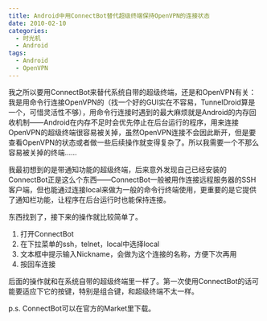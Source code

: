 ```yaml
---
title: Android中用ConnectBot替代超级终端保持OpenVPN的连接状态
date: 2010-02-10
categories:
  - 时光机
  - Android
tags:
  - Android
  - OpenVPN
---
```


我之所以要用ConnectBot来替代系统自带的超级终端，还是和OpenVPN有关：我是用命令行连接OpenVPN的（找一个好的GUI实在不容易，TunnelDroid算是一个，可惜灵活性不够），用命令行连接时遇到的最大麻烦就是Android的内存回收机制——Android在内存不足时会优先停止在后台运行的程序，用来连接OpenVPN的超级终端很容易被关掉，虽然OpenVPN连接不会因此断开，但是要查看OpenVPN的状态或者做一些后续操作就变得复杂了。所以我需要一个不那么容易被关掉的终端……

我最初想到的是带通知功能的超级终端，后来意外发现自己已经安装的ConnectBot正是这么个东西——ConnectBot一般被用作连接远程服务器的SSH客户端，但也能通过连接local来做为一般的命令行终端使用，更重要的是它提供了通知栏功能，让程序在后台运行时也能保持连接。

东西找到了，接下来的操作就比较简单了。

1. 打开ConnectBot
2. 在下拉菜单的ssh，telnet，local中选择local
3. 文本框中提示输入Nickname，会做为这个连接的名称，方便下次再用
4. 按回车连接

后面的操作就和在系统自带的超级终端里一样了。第一次使用ConnectBot的话可能要适应下它的按键，特别是组合键，和超级终端不太一样。

p.s. ConnectBot可以在官方的Market里下载。
